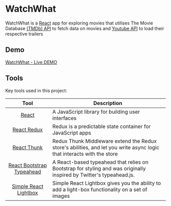 
# WatchWhat 

WatchWhat is a [React](http://facebook.github.io/react/index.html) app for exploring movies that utilises The Movie Database [(TMDb) API](https://www.themoviedb.org/documentation/api) to fetch data on movies and [Youtube API](https://developers.google.com/youtube/v3) to load their respective trailers

## Demo
[WatchWhat - Live DEMO](https://watchwhat.derrick-aung.xyz/)

## Tools
Key tools used in this project:

| Tool             | Description   |
| :-------------:|--------------|
| [React](http://facebook.github.io/react/index.html) | A JavaScript library for building user interfaces |
| [React Redux](https://react-redux.js.org/) | Redux is a predictable state container for JavaScript apps |
| [React Thunk](https://react-redux.js.org/) | Redux Thunk Middleware extend the Redux store's abilities, and let you write async logic that interacts with the store |
| [React Bootstrap Typeahead](https://github.com/ericgio/react-bootstrap-typeahead) | A React-based typeahead that relies on Bootstrap for styling and was originally inspired by Twitter's typeahead.js. |
| [Simple React Lightbox](https://github.com/michelecocuccio/simple-react-lightbox) | Simple React Lightbox gives you the ability to add a light-box functionality on a set of images |

